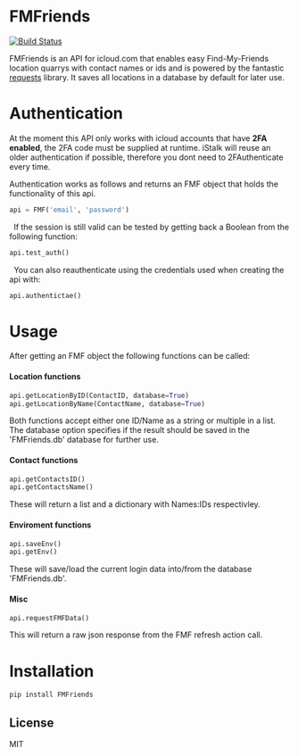 # FMFriends

[![Build Status](https://travis-ci.org/Coronon/FMFriends.svg?branch=master)](https://travis-ci.org/Coronon/fmfriends)

FMFriends is an API for icloud.com that enables easy Find-My-Friends location quarrys with contact names or ids and is powered by the fantastic [requests] library. It saves all locations in a database by default for later use.

# Authentication

At the moment this API only works with icloud accounts that have **2FA enabled**, the 2FA code must be supplied at runtime. iStalk will reuse an older authentication if possible, therefore you dont need to 2FAuthenticate every time.

Authentication works as follows and returns an FMF object that holds the functionality of this api.

```py
api = FMF('email', 'password')
```

&nbsp;
If the session is still valid can be tested by getting back a Boolean from the following function:

```py
api.test_auth()
```

&nbsp;
You can also reauthenticate using the credentials used when creating the api with:

```py
api.authentictae()
```

# Usage

After getting an FMF object the following functions can be called:

#### Location functions

```py
api.getLocationByID(ContactID, database=True)
api.getLocationByName(ContactName, database=True)
```

Both functions accept either one ID/Name as a string or multiple in a list.
The database option specifies if the result should be saved in the 'FMFriends.db' database for further use.

#### Contact functions

```py
api.getContactsID()
api.getContactsName()
```

These will return a list and a dictionary with Names:IDs respectivley.

#### Enviroment functions

```py
api.saveEnv()
api.getEnv()
```

These will save/load the current login data into/from the database 'FMFriends.db'.

#### Misc

```py
api.requestFMFData()
```

This will return a raw json response from the FMF refresh action call.

# Installation

```py
pip install FMFriends
```

## License

MIT

[requests]: https://github.com/requests/requests
